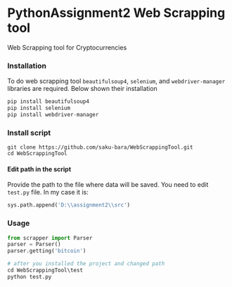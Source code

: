 # PythonAssignment2 Web Scrapping tool
 Web Scrapping tool for Cryptocurrencies 

### Installation 

To do web scrapping tool ```beautifulsoup4```, ```selenium```, and ```webdriver-manager``` libraries are required. Below shown their installation

```python
pip install beautifulsoup4
pip install selenium
pip install webdriver-manager
```

### Install script

```
git clone https://github.com/saku-bara/WebScrappingTool.git
cd WebScrappingTool
```

#### Edit path in the script

Provide the path to the file where data will be saved. You need to edit `test.py` file. In my case it is:

```python
sys.path.append('D:\\assignment2\\src')
```

### Usage

```python
from scrapper import Parser
parser = Parser()
parser.getting('bitcoin')
```

```python
# after you installed the project and changed path
cd WebScrappingTool\test
python test.py
```
